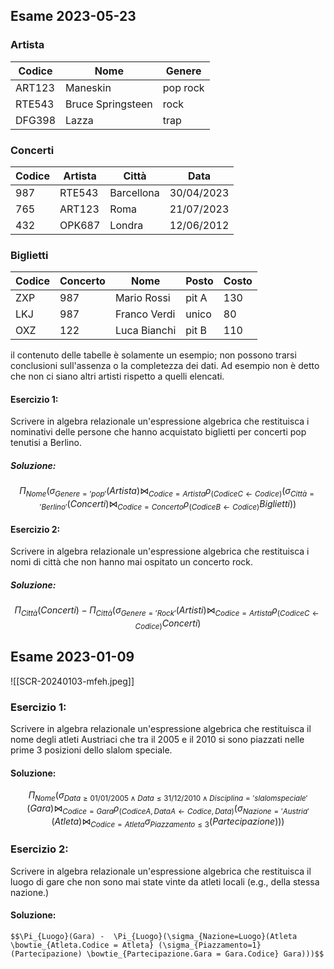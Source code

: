## Esame 2023-05-23

### Artista
| Codice | Nome | Genere |
| ---- | ---- | ---- |
| ART123 | Maneskin | pop rock |
| RTE543 | Bruce Springsteen | rock |
| DFG398 | Lazza | trap |
### Concerti
| Codice | Artista | Città | Data |
| ---- | ---- | ---- | ---- |
| 987 | RTE543 | Barcellona | 30/04/2023 |
| 765 | ART123 | Roma | 21/07/2023 |
| 432 | OPK687 | Londra | 12/06/2012 |
### Biglietti
| Codice | Concerto | Nome | Posto | Costo |
| ---- | ---- | ---- | ---- | ---- |
| ZXP | 987 | Mario Rossi | pit A | 130 |
| LKJ | 987 | Franco Verdi | unico  | 80 |
| OXZ | 122 | Luca Bianchi | pit B | 110 |
il contenuto delle tabelle è solamente un esempio; non possono trarsi conclusioni sull'assenza o la completezza dei dati. Ad esempio non è detto che non ci siano altri artisti rispetto a quelli elencati.


#### Esercizio 1:
Scrivere in algebra relazionale un'espressione algebrica che restituisca i nominativi delle persone che hanno acquistato biglietti per concerti pop tenutisi a Berlino.
##### Soluzione:
$$\Pi_{Nome}(\sigma_{Genere = 'pop'}(Artista) \bowtie_{Codice=Artista} \rho_{(CodiceC \leftarrow Codice)}(\sigma_{Città='Berlino'}(Concerti) \bowtie_{Codice=Concerto} \rho_{(CodiceB \leftarrow Codice)}Biglietti))$$
#### Esercizio 2:
Scrivere in algebra relazionale un'espressione algebrica che restituisca i nomi di città che non hanno mai ospitato un concerto rock.
##### Soluzione:
$$\Pi_{Città}(Concerti) - \Pi_{Città}(\sigma_{Genere='Rock'}(Artisti) \bowtie_{Codice = Artista} \rho_{(CodiceC \leftarrow Codice)}Concerti)$$
## Esame 2023-01-09

![[SCR-20240103-mfeh.jpeg]]

### Esercizio 1:
Scrivere in algebra relazionale un'espressione algebrica che restituisca il nome degli atleti Austriaci che tra il 2005 e il 2010 si sono piazzati nelle prime 3 posizioni dello slalom speciale.

#### Soluzione:
$$\Pi_{Nome}(\sigma_{Data \ge 01/01/2005 \land Data \le 31/12/2010 \land Disciplina = 'slalom speciale'}(Gara) \bowtie_{Codice = Gara} \rho_{(CodiceA, DataA \leftarrow Codice, Data)}(\sigma_{Nazione='Austria'}(Atleta) \bowtie_{Codice=Atleta} \sigma_{Piazzamento \le 3}(Partecipazione)))$$

### Esercizio 2:
Scrivere in algebra relazionale un'espressione algebrica che restituisca il luogo di gare che non sono mai state vinte da atleti locali (e.g., della stessa nazione.)

#### Soluzione:
	$$\Pi_{Luogo}(Gara) -  \Pi_{Luogo}(\sigma_{Nazione=Luogo}(Atleta \bowtie_{Atleta.Codice = Atleta} (\sigma_{Piazzamento=1}(Partecipazione) \bowtie_{Partecipazione.Gara = Gara.Codice} Gara)))$$
